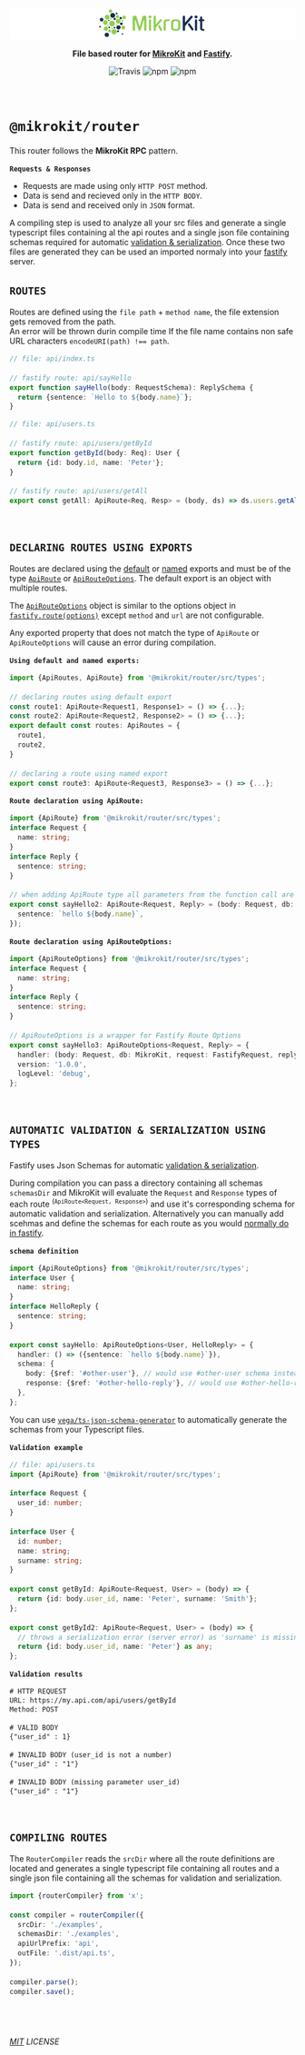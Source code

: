 <p align="center">
  <img alt='MikroKit, The APi Dashboard' width="" src='../../assets/public/bannerx90.png?raw=true'>
</p>
<p align="center">
  <strong>File based router for
    <a href='../..' >MikroKit</a> and
    <a href='https://www.fastify.io/' target='_blank'>Fastify</a>.
  </strong>
</p>
<p align=center>
  <img src="https://img.shields.io/travis/mikrokit/mikrokit.svg?style=flat-square&maxAge=86400" alt="Travis" style="max-width:100%;">
  <img src="https://img.shields.io/badge/code_style-prettier-ff69b4.svg?style=flat-square&maxAge=99999999" alt="npm"  style="max-width:100%;">
  <img src="https://img.shields.io/badge/license-MIT-97ca00.svg?style=flat-square&maxAge=99999999" alt="npm"  style="max-width:100%;">
</p>

&nbsp;&nbsp;&nbsp;&nbsp;

# `@mikrokit/router`

This router follows the **MikroKit RPC** pattern.

**`Requests & Responses`**

- Requests are made using only `HTTP POST` method.
- Data is send and recieved only in the `HTTP BODY`.
- Data is send and received only in `JSON` format.

A compiling step is used to analyze all your src files and generate a single typescript files containing al the api routes and a single json file containing schemas required for automatic [validation & serialization](https://www.fastify.io/docs/latest/Validation-and-Serialization/).
Once these two files are generated they can be used an imported normaly into your [fastify](https://www.fastify.io/) server.

## `ROUTES`

Routes are defined using the `file path` + `method name`, the file extension gets removed from the path.  
An error will be thrown durin compile time If the file name contains non safe URL characters `encodeURI(path) !== path`.

```ts
// file: api/index.ts

// fastify route: api/sayHello
export function sayHello(body: RequestSchema): ReplySchema {
  return {sentence: `Hello to ${body.name}`};
}
```

```ts
// file: api/users.ts

// fastify route: api/users/getById
export function getById(body: Req): User {
  return {id: body.id, name: 'Peter'};
}

// fastify route: api/users/getAll
export const getAll: ApiRoute<Req, Resp> = (body, ds) => ds.users.getAll();
```

&nbsp;&nbsp;&nbsp;&nbsp;

## `DECLARING ROUTES USING EXPORTS`

Routes are declared using the [default](https://www.typescriptlang.org/docs/handbook/modules.html#default-exports) or [named](https://www.typescriptlang.org/docs/handbook/modules.html#export) exports and must be of the type [`ApiRoute`](./src/types.ts) or [`ApiRouteOptions`](./src/types.ts). The default export is an object with multiple routes.

The [`ApiRouteOptions`](./src/types.ts) object is similar to the options object in [`fastify.route(options)`](https://www.fastify.io/docs/latest/Routes/#options) except `method` and `url` are not configurable.

Any exported property that does not match the type of `ApiRoute` or `ApiRouteOptions` will cause an error during compilation.

**`Using default and named exports:`**

```js
import {ApiRoutes, ApiRoute} from '@mikrokit/router/src/types';

// declaring routes using default export
const route1: ApiRoute<Request1, Response1> = () => {...};
const route2: ApiRoute<Request2, Response2> = () => {...};
export default const routes: ApiRoutes = {
  route1,
  route2,
}

// declaring a route using named export
export const route3: ApiRoute<Request3, Response3> = () => {...};
```

**`Route declaration using ApiRoute:`**

```ts
import {ApiRoute} from '@mikrokit/router/src/types';
interface Request {
  name: string;
}
interface Reply {
  sentence: string;
}

// when adding ApiRoute type all parameters from the function call are automatically infered by typesctipt
export const sayHello2: ApiRoute<Request, Reply> = (body: Request, db: MikroKit, request: FastifyRequest, reply: FastifyReply) => ({
  sentence: `hello ${body.name}`,
});
```

**`Route declaration using ApiRouteOptions:`**

```ts
import {ApiRouteOptions} from '@mikrokit/router/src/types';
interface Request {
  name: string;
}
interface Reply {
  sentence: string;
}

// ApiRouteOptions is a wrapper for Fastify Route Options
export const sayHello3: ApiRouteOptions<Request, Reply> = {
  handler: (body: Request, db: MikroKit, request: FastifyRequest, reply: FastifyReply) => ({sentence: `hello ${body.name}`}),
  version: '1.0.0',
  logLevel: 'debug',
};
```

&nbsp;&nbsp;&nbsp;&nbsp;

## `AUTOMATIC VALIDATION & SERIALIZATION USING TYPES`

Fastify uses Json Schemas for automatic [validation & serialization](https://www.fastify.io/docs/latest/Validation-and-Serialization/).

During compilation you can pass a directory containing all schemas `schemasDir` and MikroKit will evaluate the `Request` and `Response` types of each route <sup>(`ApiRoute<Request, Response>`)</sup> and use it's corresponding schema for automatic validation and serialization. Alternatively you can manually add scehmas and define the schemas for each route as you would [normally do in fastify](https://www.fastify.io/docs/latest/Validation-and-Serialization/).

**`schema definition`**

```ts
import {ApiRouteOptions} from '@mikrokit/router/src/types';
interface User {
  name: string;
}
interface HelloReply {
  sentence: string;
}

export const sayHello: ApiRouteOptions<User, HelloReply> = {
  handler: () => ({sentence: `hello ${body.name}`}),
  schema: {
    body: {$ref: '#other-user'}, // would use #other-user schema instead #user
    response: {$ref: '#other-hello-reply'}, // would use #other-hello-reply schema instead #hello-reply
  },
};
```

You can use [`vega/ts-json-schema-generator`](https://github.com/vega/ts-json-schema-generator) to automatically generate the schemas from your Typescript files.

**`Validation example`**

```ts
// file: api/users.ts
import {ApiRoute} from '@mikrokit/router/src/types';

interface Request {
  user_id: number;
}

interface User {
  id: number;
  name: string;
  surname: string;
}

export const getById: ApiRoute<Request, User> = (body) => {
  return {id: body.user_id, name: 'Peter', surname: 'Smith'};
};

export const getById2: ApiRoute<Request, User> = (body) => {
  // throws a serialization error (server error) as 'surname' is missing
  return {id: body.user_id, name: 'Peter'} as any;
};
```

**`Validation results`**

```http
# HTTP REQUEST
URL: https://my.api.com/api/users/getById
Method: POST

# VALID BODY
{"user_id" : 1}

# INVALID BODY (user_id is not a number)
{"user_id" : "1"}

# INVALID BODY (missing parameter user_id)
{"user_id" : "1"}
```

&nbsp;&nbsp;&nbsp;&nbsp;

## `COMPILING ROUTES`

The `RouterCompiler` reads the `srcDir` where all the route definitions are located and generates a single typescript file containing all routes and a single json file containing all the schemas for validation and serialization.

```ts
import {routerCompiler} from 'x';

const compiler = routerCompiler({
  srcDir: './examples',
  schemasDir: './examples',
  apiUrlPrefix: 'api',
  outFile: '.dist/api.ts',
});

compiler.parse();
compiler.save();
```

## &nbsp;

_[MIT](../../LICENSE) LICENSE_
